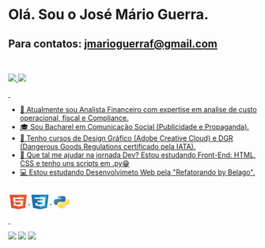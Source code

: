 # Olá. Sou o José Mário Guerra.

## Para contatos: jmarioguerraf@gmail.com 

<p style="color:transparent";>.</p>

<div>
  <a href="https://linktr.ee/jmarioguerraf">
  <img height="180em" src="https://github-readme-stats.vercel.app/api?username=jmarioguerraf&show_icons=true&theme=dark"/>
  <img height="180em" src="https://github-readme-stats.vercel.app/api/top-langs/?username=jmarioguerraf&layout=compact&langs_count=8&theme=dark"/>
</div>

<p style="color:transparent";>.</p>

- 👔 Atualmente sou Analista Financeiro com expertise em analise de custo operacional, fiscal e Compliance.
- 🎓 Sou Bacharel em Comunicação Social (Publicidade e Propaganda).
- 🌱 Tenho cursos de Design Gráfico (Adobe Creative Cloud) e DGR (Dangerous Goods Regulations certificado pela IATA).
- 📖 Que tal me ajudar na jornada Dev? Estou estudando Front-End: HTML, CSS e tenho uns scripts em .py😁
- 💻 Estou estudando Desenvolvimeto Web pela "Refatorando by Belago".


<div style="display: inline_block"><br>
  <img align="center" alt="ZeMario-HTML" height="30" width="40" src="https://raw.githubusercontent.com/devicons/devicon/master/icons/html5/html5-original.svg">
  <img align="center" alt="ZeMario-CSS" height="30" width="40" src="https://raw.githubusercontent.com/devicons/devicon/master/icons/css3/css3-original.svg">
  <img align="center" alt="ZeMario-Python" height="30" width="40" src="https://raw.githubusercontent.com/devicons/devicon/master/icons/python/python-original.svg">
</div>

<p style="color:transparent";>.</p>

<div> 
  <a href = "mailto:jmarioguerraf@gmail.com"><img src="https://img.shields.io/badge/-Gmail-%23333?style=for-the-badge&logo=gmail&logoColor=white" target="_blank"></a>
  <a href="https://www.linkedin.com/in/josemarioguerra" target="_blank"><img src="https://img.shields.io/badge/-LinkedIn-%230077B5?style=for-the-badge&logo=linkedin&logoColor=white" target="_blank"></a>  
  <a href="https://instagram.com/zemarioguerra/" target="_blank"><img src="https://img.shields.io/badge/-Instagram-%23E4405F?style=for-the-badge&logo=instagram&logoColor=white" target="_blank"></a>
</div>
